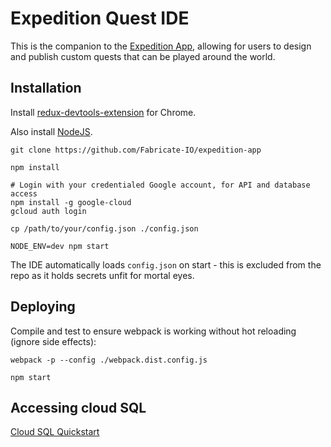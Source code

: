 # Expedition Quest IDE

This is the companion to the [Expedition App](https://github.com/Fabricate-IO/expedition-app),
allowing for users to design and publish custom quests that can be played around the world.

## Installation

Install [redux-devtools-extension](https://github.com/zalmoxisus/redux-devtools-extension) for Chrome.

Also install [NodeJS](nodejs.org).

```shell
git clone https://github.com/Fabricate-IO/expedition-app

npm install

# Login with your credentialed Google account, for API and database access
npm install -g google-cloud
gcloud auth login

cp /path/to/your/config.json ./config.json

NODE_ENV=dev npm start
```

The IDE automatically loads `config.json` on start - this is excluded from the repo as it holds secrets unfit for mortal eyes.


## Deploying

Compile and test to ensure webpack is working without hot reloading (ignore side effects):

```shell
webpack -p --config ./webpack.dist.config.js

npm start
```

## Accessing cloud SQL

[Cloud SQL Quickstart](https://cloud.google.com/sql/docs/quickstart)